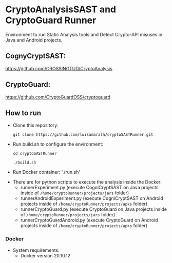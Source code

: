 # CryptoAnalysisSAST and CryptoGuard Runner

Environment to run Static Analysis tools and Detect Crypto-API misuses in Java and Android projects.

## CognyCryptSAST:
https://github.com/CROSSINGTUD/CryptoAnalysis

## CryptoGuard: 
https://github.com/CryptoGuardOSS/cryptoguard


## How to run

- Clone this repository:

     `git clone https://github.com/luisamaralh/cryptoSASTRunner.git`
     
- Run build.sh to configure the environment:

     `cd cryptoSASTRunner`
     
     `./build.sh`
     
- Run Docker container:
     './run.sh'
  
<!-- - Create folders to receive the Java and/or Android projects to be analyzed and the output folders:  

     `cd cryptoSASTRunner/cryptoRunner`
     
     `mkdir -p projects/apks`
     
     `mkdir -p projects/jars`
     
     `mkdir -p results/cryptoAnalysisOutput`
     
     `mkdir -p results/cryptoGuardOutput`
     
     `cd ..`

- Build docker image:
    `docker build -t cryptorunner:1.0 .`

- Run docker container:

    `docker run -it -v ./cryptoRunner/results:/home/cryptoRunner/results -v ./cryptoRunner/projects:/home/cryptoRunner/projects -v ./cryptoRunner/script:/home/cryptoRunner/script --name cryptorunner cryptorunner:1.0`
 -->
- There are for python scripts to execute the analysis inside the Docker:
    - runnerExperiment.py (execute CogniCryptSAST on Java projects inside of `/home/cryptoRunner/projects/jars` folder)
    - runnerAndroidExperiment.py (execute CogniCryptSAST on Android projects inside of `/home/cryptoRunner/projects/apks` folder)
    - runnerCryptoGuard.py (execute CryptoGuard on Java projects inside of `/home/cryptoRunner/projects/jars` folder)
    - runnerCryptoGuardAndroid.py (execute CryptoGuard on Android projects inside of `/home/cryptoRunner/projects/apks` folder)

### Docker

- System requirements:
    - Docker version 20.10.12

